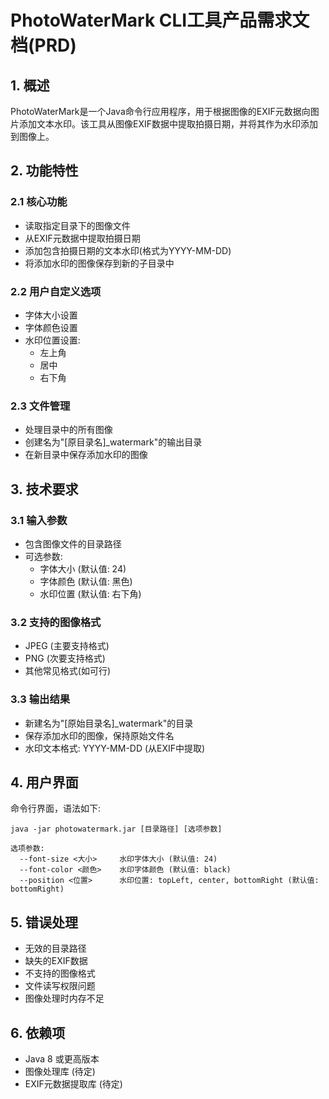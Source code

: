 # PhotoWaterMark CLI工具产品需求文档(PRD)

## 1. 概述
PhotoWaterMark是一个Java命令行应用程序，用于根据图像的EXIF元数据向图片添加文本水印。该工具从图像EXIF数据中提取拍摄日期，并将其作为水印添加到图像上。

## 2. 功能特性

### 2.1 核心功能
- 读取指定目录下的图像文件
- 从EXIF元数据中提取拍摄日期
- 添加包含拍摄日期的文本水印(格式为YYYY-MM-DD)
- 将添加水印的图像保存到新的子目录中

### 2.2 用户自定义选项
- 字体大小设置
- 字体颜色设置
- 水印位置设置:
  - 左上角
  - 居中
  - 右下角

### 2.3 文件管理
- 处理目录中的所有图像
- 创建名为"[原目录名]_watermark"的输出目录
- 在新目录中保存添加水印的图像

## 3. 技术要求

### 3.1 输入参数
- 包含图像文件的目录路径
- 可选参数:
  - 字体大小 (默认值: 24)
  - 字体颜色 (默认值: 黑色)
  - 水印位置 (默认值: 右下角)

### 3.2 支持的图像格式
- JPEG (主要支持格式)
- PNG (次要支持格式)
- 其他常见格式(如可行)

### 3.3 输出结果
- 新建名为"[原始目录名]_watermark"的目录
- 保存添加水印的图像，保持原始文件名
- 水印文本格式: YYYY-MM-DD (从EXIF中提取)

## 4. 用户界面
命令行界面，语法如下:
```
java -jar photowatermark.jar [目录路径] [选项参数]

选项参数:
  --font-size <大小>     水印字体大小 (默认值: 24)
  --font-color <颜色>    水印字体颜色 (默认值: black)
  --position <位置>      水印位置: topLeft, center, bottomRight (默认值: bottomRight)
```

## 5. 错误处理
- 无效的目录路径
- 缺失的EXIF数据
- 不支持的图像格式
- 文件读写权限问题
- 图像处理时内存不足

## 6. 依赖项
- Java 8 或更高版本
- 图像处理库 (待定)
- EXIF元数据提取库 (待定)